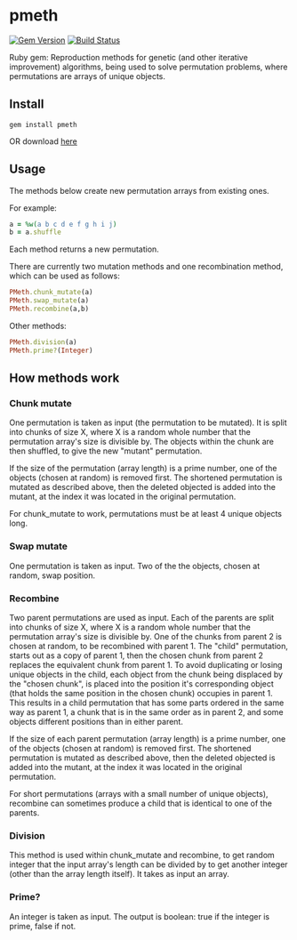 pmeth
=====
[![Gem Version](https://badge.fury.io/rb/pmeth.svg)](http://badge.fury.io/rb/pmeth)
[![Build Status](https://drone.io/github.com/edwardchalstrey1/pmeth/status.png)](https://drone.io/github.com/edwardchalstrey1/pmeth/latest)

Ruby gem: Reproduction methods for genetic (and other iterative improvement) algorithms, being used to solve permutation problems, where permutations are arrays of unique objects.

Install
---

```
gem install pmeth
```

OR download [here](https://rubygems.org/gems/pmeth)

Usage
----

The methods below create new permutation arrays from existing ones.

For example:

```ruby
a = %w(a b c d e f g h i j)
b = a.shuffle
```

Each method returns a new permutation.

There are currently two mutation methods and one recombination method, which can be used as follows:

```ruby
PMeth.chunk_mutate(a)
PMeth.swap_mutate(a)
PMeth.recombine(a,b)
```

Other methods:

```ruby
PMeth.division(a)
PMeth.prime?(Integer)
```

How methods work
-----

### Chunk mutate

One permutation is taken as input (the permutation to be mutated). It is split into chunks of size X, where X is a random whole number that the permutation array's size is divisible by. The objects within the chunk are then shuffled, to give the new "mutant" permutation. 

If the size of the permutation (array length) is a prime number, one of the objects (chosen at random) is removed first. The shortened permutation is mutated as described above, then the deleted objected is added into the mutant, at the index it was located in the original permutation.

For chunk_mutate to work, permutations must be at least 4 unique objects long.

### Swap mutate

One permutation is taken as input. Two of the the objects, chosen at random, swap position.

### Recombine

Two parent permutations are used as input. Each of the parents are split into chunks of size X, where X is a random whole number that the permutation array's size is divisible by. One of the chunks from parent 2 is chosen at random, to be recombined with parent 1. The "child" permutation, starts out as a copy of parent 1, then the chosen chunk from parent 2 replaces the equivalent chunk from parent 1. To avoid duplicating or losing unique objects in the child, each object from the chunk being displaced by the "chosen chunk", is placed into the position it's corresponding object (that holds the same position in the chosen chunk) occupies in parent 1. This results in a child permutation that has some parts ordered in the same way as parent 1, a chunk that is in the same order as in parent 2, and some objects different positions than in either parent.

If the size of each parent permutation (array length) is a prime number, one of the objects (chosen at random) is removed first. The shortened permutation is mutated as described above, then the deleted objected is added into the mutant, at the index it was located in the original permutation.

For short permutations (arrays with a small number of unique objects), recombine can sometimes produce a child that is identical to one of the parents.

### Division

This method is used within chunk_mutate and recombine, to get random integer that the input array's length can be divided by to get another integer (other than the array length itself). It takes as input an array.

### Prime?

An integer is taken as input. The output is boolean: true if the integer is prime, false if not.
